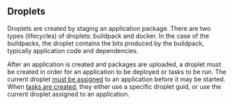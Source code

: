 ## Droplets

Droplets are created by staging an application package. There are two types
(lifecycles) of droplets: buildpack and docker. In the case of the buildpacks,
the droplet contains the bits produced by the buildpack, typically application
code and dependencies.

After an application is created and packages are uploaded, a droplet must be
created in order for an application to be deployed or tasks to be run. 
The current droplet [must be assigned](#set-current-droplet-for-an-app) to an 
application before it may be started. When [tasks are created](#create-a-task), 
they either use a specific droplet guid, or use the current droplet assigned to an application.

